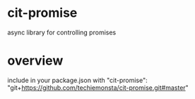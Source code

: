 cit-promise
===========

async library for controlling promises


overview
========

include in your package.json with "cit-promise": "git+https://github.com/techiemonsta/cit-promise.git#master"